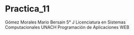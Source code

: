 # Practica_11
Gómez Morales Mario Bersain 5° J
Licenciatura en Sistemas Computacionales 
UNACH Programación de Aplicaciones WEB
